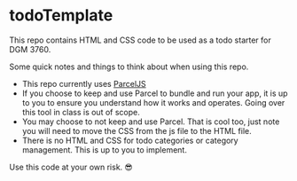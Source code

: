 # todoTemplate

This repo contains HTML and CSS code to be used as a todo starter for DGM 3760.

Some quick notes and things to think about when using this repo.
- This repo currently uses [ParcelJS](https://en.parceljs.org/getting_started.html)
- If you choose to keep and use Parcel to bundle and run your app, it is up to you to ensure you understand how it works and operates. Going over this tool in class is out of scope.
- You may choose to not keep and use Parcel. That is cool too, just note you will need to move the CSS from the js file to the HTML file.
- There is no HTML and CSS for todo categories or category management. This is up to you to implement.

Use this code at your own risk. 😎
